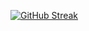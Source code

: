[![GitHub Streak](https://streak-stats.demolab.com?user=victorsaisse&theme=highcontrast&border_radius=8&date_format=M%20j%5B%2C%20Y%5D)](https://git.io/streak-stats)

